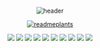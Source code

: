 <!-- waka-box start -->

<!--[![Anurag's GitHub stats](https://github-readme-stats.vercel.app/api?username=hws522)](https://github.com/anuraghazra/github-readme-stats) --> 

<!-- [![Solved.ac Profile](http://mazassumnida.wtf/api/v2/generate_badge?boj=sraphic)](https://solved.ac/sraphic/) -->

<!-- [![commitcombo](http://commitcombo.com/get?user={hws522}&theme={Lake-mini-v2})](https://github.com/devxb/CommitCombo) -->

<div align='center'>

  ![header](https://capsule-render.vercel.app/api?type=waving&color=auto&height=200&section=header&text=Hello!%20World!&fontSize=70)
  
  [![readmeplants](https://readmeplants.com/get?name=hws522&planet=yellowMoon&plant=blossomTree&nameTag=blackNameTag&ground=hill&background=none)](https://github.com/devxb/readmeplants)
  
</div>

<div align='center'>
  <img src="https://img.shields.io/badge/JavaScript-F7DF1E?style=flat-square&logo=JavaScript&logoColor=white"/>
  <img src="https://img.shields.io/badge/Python-3776AB?style=flat-square&logo=Python&logoColor=white"/>
  <img src="https://img.shields.io/badge/C++-CC2927?style=flat-square&logo=C++&logoColor=white"/>
  <img src="https://img.shields.io/badge/React-61DAFB?style=flat-square&logo=React&logoColor=white"/>
  <img src="https://img.shields.io/badge/Node.js-339933?style=flat-square&logo=Node.js&logoColor=white"/>
  <img src="https://img.shields.io/badge/TypeScript-3178C6?style=flat-square&logo=TypeScript&logoColor=white"/>
  <img src="https://img.shields.io/badge/Redux-764ABC?style=flat-square&logo=Redux&logoColor=white"/>
  <img src="https://img.shields.io/badge/MariaDB-003545?style=flat-square&logo=MariaDB&logoColor=white"/>
  <img src="https://img.shields.io/badge/MySQL-4479A1?style=flat-square&logo=MySQL&logoColor=white"/>
  <img src="https://img.shields.io/badge/Sequelize-52B0E7?style=flat-square&logo=Sequelize&logoColor=white"/>
</div>



<!--[![Hits](https://hits.seeyoufarm.com/api/count/incr/badge.svg?url=https%3A%2F%2Fgithub.com%2Fhws522%2Fhit-counter&count_bg=%230CBAB5&title_bg=%236B868E&icon=pinboard.svg&icon_color=%23FFFFFF&title=hits&edge_flat=false)](https://hits.seeyoufarm.com)-->

<!-- waka-box end -->
